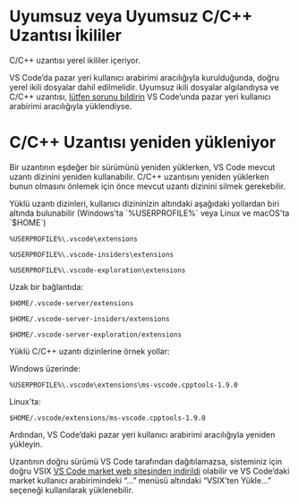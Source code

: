 <html><head></head><body><h1 data-loc-id="incompatible.extension.heading">Uyumsuz veya Uyumsuz C/C++ Uzantısı İkililer</h1>

<p data-loc-id="incompat.extension.text1">C/C++ uzantısı yerel ikililer içeriyor.</p>

<p data-loc-id="incompat.extension.text2">VS Code’da pazar yeri kullanıcı arabirimi aracılığıyla kurulduğunda, doğru yerel ikili dosyalar dahil edilmelidir. Uyumsuz ikili dosyalar algılandıysa ve C/C++ uzantısı, <a href="https://github.com/microsoft/vscode/issues/new?assignees=&amp;labels=&amp;template=bug_report.md" data-loc-id="bug.report.link.title">lütfen sorunu bildirin</a> VS Code’unda pazar yeri kullanıcı arabirimi aracılığıyla yüklendiyse.</p>

<h1 data-loc-id="reinstalling.extension.heading">C/C++ Uzantısı yeniden yükleniyor</h1>

<p data-loc-id="reinstall.extension.text1">Bir uzantının eşdeğer bir sürümünü yeniden yüklerken, VS Code mevcut uzantı dizinini yeniden kullanabilir. C/C++ uzantısını yeniden yüklerken bunun olmasını önlemek için önce mevcut uzantı dizinini silmek gerekebilir.</p>

<p data-loc-id="reinstall.extension.text2">Yüklü uzantı dizinleri, kullanıcı dizininizin altındaki aşağıdaki yollardan biri altında bulunabilir (Windows'ta `%USERPROFILE%` veya Linux ve macOS'ta `$HOME`)</p>

<pre><code class="lang-bash">%USERPROFILE%\.vscode\extensions</code></pre>
<pre><code class="lang-bash">%USERPROFILE%\.vscode-insiders\extensions</code></pre>
<pre><code class="lang-bash">%USERPROFILE%\.vscode-exploration\extensions</code></pre>

<p data-loc-id="reinstall.extension.text3">Uzak bir bağlantıda:</p>
<pre><code class="lang-bash">$HOME/.vscode-server/extensions</code></pre>
<pre><code class="lang-bash">$HOME/.vscode-server-insiders/extensions</code></pre>
<pre><code class="lang-bash">$HOME/.vscode-server-exploration/extensions</code></pre>

<p data-loc-id="reinstall.extension.text4">Yüklü C/C++ uzantı dizinlerine örnek yollar:</p>

<p data-loc-id="reinstall.extension.text5">Windows üzerinde:</p>
<pre><code class="lang-bash">%USERPROFILE%\.vscode\extensions\ms-vscode.cpptools-1.9.0</code></pre>

<p data-loc-id="reinstall.extension.text6">Linux'ta:</p>
<pre><code class="lang-bash">$HOME/.vscode/extensions/ms-vscode.cpptools-1.9.0</code></pre>

<p data-loc-id="reinstall.extension.text7">Ardından, VS Code’daki pazar yeri kullanıcı arabirimi aracılığıyla yeniden yükleyin.</p>

<p data-loc-id="reinstall.extension.text8">Uzantının doğru sürümü VS Code tarafından dağıtılamazsa, sisteminiz için doğru VSIX <a href="https://marketplace.visualstudio.com/items?itemName=ms-vscode.cpptools" data-loc-id="download.vsix.link.title">VS Code market web sitesinden indirildi</a> olabilir ve VS Code’daki market kullanıcı arabirimindeki “...” menüsü altındaki “VSIX'ten Yükle...” seçeneği kullanılarak yüklenebilir.</p>
</body></html>